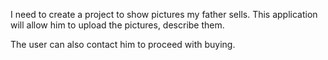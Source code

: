 I need to create a project to show pictures my father sells. This application will allow him to upload the pictures, describe them.

The user can also contact him to proceed with buying.
